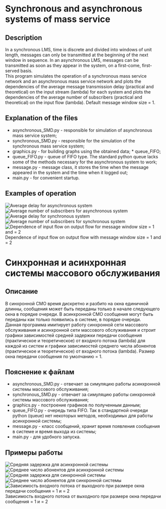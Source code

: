 # Synchronous and asynchronous systems of mass service
## Description
In a synchronous LMS, time is discrete and divided into windows 
of unit length, messages can only be transmitted at the beginning of the next window in sequence.
In an asynchronous LMS, messages can be transmitted as soon as they appear in the system, 
on a first-come, first-served basis.  
This program simulates the operation of a synchronous mass service network and an asynchronous mass service network 
and plots the dependencies of the average message transmission delay (practical and theoretical) on the input stream 
(lambda) for each system and plots the dependencies of the average number of subscribers (practical and theoretical) on the input 
flow (lambda). Default message window size = 1.

## Explanation of the files
* asynchronous_SMD.py - responsible for simulation of asynchronous mass service system;
* synchronous_SMD.py - responsible for the simulation of the synchronous mass service system;
* graphics.py - for building graphs using the obtained data; * queue_FIFO;
* queue_FIFO.py - queue of FIFO type. The standard python queue lacks some of the methods 
necessary for the asynchronous system to work;
* message.py - message class, it stores the time when the message appeared in the system and the time when it logged out;
* main.py - for convenient startup.

## Examples of operation
![Average delay for asynchronous system](https://github.com/Progger715/Synchronous-and-asynchronus-SMD/blob/4b15ca783c234c3bc4196229ddfd89ed8540f1e4/outputData/graphical%20images/Asynchronous_system_average_delay.png)
![Average number of subscribers for asynchronous system](https://github.com/Progger715/Synchronous-and-asynchronus-SMD/blob/4b15ca783c234c3bc4196229ddfd89ed8540f1e4/outputData/graphical%20images/Asynchronous_system_average_count_users.png)
![Average delay for synchronous system](https://github.com/Progger715/Synchronous-and-asynchronus-SMD/blob/631c3fdbf4c72526ab12b903ad6acaedd1106aa1/outputData/graphical%20images/Synchronous_system_average_delay.png)
![Average number of subscribers for synchronous system](https://github.com/Progger715/Synchronous-and-asynchronus-SMD/blob/631c3fdbf4c72526ab12b903ad6acaedd1106aa1/outputData/graphical%20images/Synchronous_system_average_count_users.png)  
![Dependence of input flow on output flow for message window size = 1 and = 2](https://github.com/Progger715/Synchronous-and-asynchronus-SMD/blob/631c3fdbf4c72526ab12b903ad6acaedd1106aa1/outputData/graphical%20images/lambda_input_vs._lambda_output.png)
Dependence of input flow on output flow with message window size = 1 and = 2


# Синхронная и асинхронная системы массового обслуживания
## Описание
В синхронной СМО время дискретно и разбито на окна 
единичной длинны, сообщения может быть переданы только в начале следующего окна в порядке очереди.
В асинхронной СМО сообщения могут быть переданы как только появились в системе, 
в порядке очереди.  
Данная программа имитирует работу синхронной сети массового обслуживания и асинхронной сети массового обслуживания 
и строит графики зависимостей средней задержки передачи сообщения (практическое и теоретическое) от входного потока 
(lambda) для каждой из систем и графики зависимостей среднего числа абонентов (практическое и теоретическое) от входного 
потока (lambda). Размер окна передачи сообщения по умолчанию = 1.

## Пояснение к файлам
* asynchronous_SMD.py - отвечает за симуляцию работы асинхронной системы массового обслуживания;
* synchronous_SMD.py - отвечает за симуляцию работы синхронной системы массового обслуживания;
* graphics.py - построение графиков по полученным данным;
* queue_FIFO.py - очередь типа FIFO. Так в стандартной очереди python (queue) нет некоторых методов, 
необходимых для работы асинхронной системы;
* message.py - класс сообщений, хранит время появления сообщения в системе и время выхода из системы;
* main.py - для удобного запуска.

## Примеры работы
![Средняя задержка для асинхронной системы](https://github.com/Progger715/Synchronous-and-asynchronus-SMD/blob/4b15ca783c234c3bc4196229ddfd89ed8540f1e4/outputData/graphical%20images/Asynchronous_system_average_delay.png)
![Среднее число абонентов для асинхронной системы](https://github.com/Progger715/Synchronous-and-asynchronus-SMD/blob/4b15ca783c234c3bc4196229ddfd89ed8540f1e4/outputData/graphical%20images/Asynchronous_system_average_count_users.png)
![Средняя задержка для синхронной системы](https://github.com/Progger715/Synchronous-and-asynchronus-SMD/blob/631c3fdbf4c72526ab12b903ad6acaedd1106aa1/outputData/graphical%20images/Synchronous_system_average_delay.png)
![Среднее число абонентов для синхронной системы](https://github.com/Progger715/Synchronous-and-asynchronus-SMD/blob/631c3fdbf4c72526ab12b903ad6acaedd1106aa1/outputData/graphical%20images/Synchronous_system_average_count_users.png)  
![Зависимость входного потока от выходного при размере окна передачи сообщения = 1 и = 2](https://github.com/Progger715/Synchronous-and-asynchronus-SMD/blob/631c3fdbf4c72526ab12b903ad6acaedd1106aa1/outputData/graphical%20images/lambda_input_vs._lambda_output.png)
Зависимость входного потока от выходного при размере окна передачи сообщения = 1 и = 2
